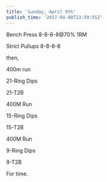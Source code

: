 ```yaml
---
title: 'Sunday, April 9th'
publish_time: '2017-04-08T23:59:55Z'
---
```


Bench Press 8-8-8-8\@70% 1RM

Strict Pullups 8-8-8-8

then,

400m run

21-Ring Dips

21-T2B

400M Run

15-Ring Dips

15-T2B

400M Run

9-Ring Dips

9-T2B

For time.

 
